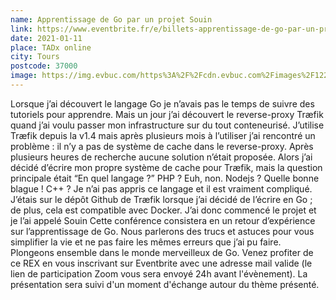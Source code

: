 ```yaml
---
name: Apprentissage de Go par un projet Souin 
link: https://www.eventbrite.fr/e/billets-apprentissage-de-go-par-un-projet-souin-rex-tadx-135259301211
date: 2021-01-11
place: TADx online
city: Tours
postcode: 37000
image: https://img.evbuc.com/https%3A%2F%2Fcdn.evbuc.com%2Fimages%2F122152651%2F359103060691%2F1%2Foriginal.20210104-125851?w=800&auto=format%2Ccompress&q=75&sharp=10&rect=0%2C14%2C1532%2C766&s=258515889b5e57b57415ca9c179f87f5
---
```


Lorsque j’ai découvert le langage Go je n’avais pas le temps de suivre des tutoriels pour apprendre. Mais un jour j’ai découvert le reverse-proxy Træfik quand j’ai voulu passer mon infrastructure sur du tout conteneurisé. J’utilise Træfik depuis la v1.4 mais après plusieurs mois à l’utiliser j’ai rencontré un problème : il n’y a pas de système de cache dans le reverse-proxy. Après plusieurs heures de recherche aucune solution n’était proposée.
Alors j’ai décidé d’écrire mon propre système de cache pour Træfik, mais la question principale était “En quel langage ?”
PHP ? Euh, non.
Nodejs ? Quelle bonne blague !
C++ ? Je n’ai pas appris ce langage et il est vraiment compliqué.
J’étais sur le dépôt Github de Træfik lorsque j’ai décidé de l’écrire en Go ; de plus, cela est compatible avec Docker.
J’ai donc commencé le projet et je l’ai appelé Souin Cette conférence consistera en un retour d’expérience sur l’apprentissage de Go. Nous parlerons des trucs et astuces pour vous simplifier la vie et ne pas faire les mêmes erreurs que j’ai pu faire. Plongeons ensemble dans le monde merveilleux de Go.
Venez profiter de ce REX en vous inscrivant sur Eventbrite avec une adresse mail valide (le lien de participation Zoom vous sera envoyé 24h avant l'évènement).
La présentation sera suivi d'un moment d'échange autour du thème présenté.
